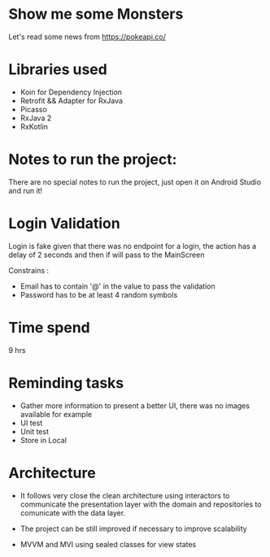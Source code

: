 # Show me some Monsters
Let's read some news from  https://pokeapi.co/

# Libraries used 
- Koin for Dependency Injection 
- Retrofit && Adapter for RxJava
- Picasso 
- RxJava 2
- RxKotlin 

# Notes to run the project: 

There are no special notes to run the project, just open it on Android Studio and run it!

# Login Validation 
Login is fake given that there was no endpoint for a login, the action has a delay of 2 seconds and then if will pass to the MainScreen

Constrains : 
- Email has to contain '@' in the value to pass the validation 
- Password has to be at least 4 random symbols

# Time spend 
9 hrs

# Reminding tasks
- Gather more information to present a better UI, there was no images available for example
- UI test
- Unit test 
- Store in Local

# Architecture 

- It follows very close the clean architecture using interactors to communicate the presentation layer with the domain and repositories to comunicate with the data layer.

- The project can be still improved if necessary to improve scalability

- MVVM and MVI using sealed classes for view states 




